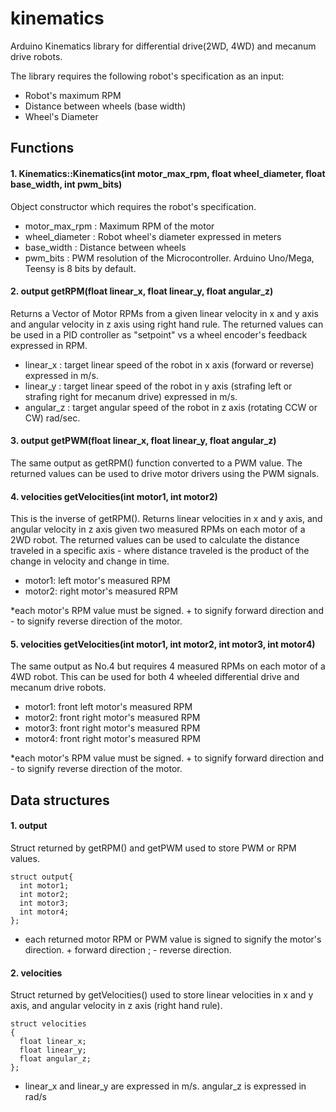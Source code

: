 # kinematics
Arduino Kinematics library for differential drive(2WD, 4WD) and mecanum drive robots.

The library requires the following robot's specification as an input:

  - Robot's maximum RPM
  - Distance between wheels (base width)
  - Wheel's Diameter

## Functions

#### 1. Kinematics::Kinematics(int motor_max_rpm, float wheel_diameter, float base_width, int pwm_bits)
Object constructor which requires the robot's specification.
  - motor_max_rpm : Maximum RPM of the motor
  - wheel_diameter : Robot wheel's diameter expressed in meters
  - base_width : Distance between wheels
  - pwm_bits : PWM resolution of the Microcontroller. Arduino Uno/Mega, Teensy is 8 bits by default.

#### 2.  output getRPM(float linear_x, float linear_y, float angular_z)
Returns a Vector of Motor RPMs from a given linear velocity in x and y axis and angular velocity in z axis using right hand rule. The returned values can be used in a PID controller as "setpoint" vs a wheel encoder's feedback expressed in RPM.
  - linear_x : target linear speed of the robot in x axis (forward or reverse) expressed in m/s.
  - linear_y : target linear speed of the robot in y axis (strafing left or strafing right for mecanum drive) expressed in m/s.
  - angular_z : target angular speed of the robot in z axis (rotating CCW or CW) rad/sec.

#### 3. output getPWM(float linear_x, float linear_y, float angular_z)
The same output as getRPM() function converted to a PWM value. The returned values can be used to drive motor drivers using the PWM signals.

#### 4. velocities getVelocities(int motor1, int motor2)
This is the inverse of getRPM(). Returns linear velocities in x and y axis, and angular velocity in z axis given two measured RPMs on each motor of a 2WD robot. The returned values can be used to calculate the distance traveled in a specific axis - where distance traveled is the product of the change in velocity and change in time.
  - motor1: left motor's measured RPM
  - motor2: right motor's measured RPM

*each motor's RPM value must be signed. + to signify forward direction and - to signify reverse direction of the motor.

#### 5. velocities getVelocities(int motor1, int motor2, int motor3, int motor4)
The same output as No.4 but requires 4 measured RPMs on each motor of a 4WD robot. This can be used for both 4 wheeled differential drive and mecanum drive robots.
  - motor1: front left motor's measured RPM
  - motor2: front right motor's measured RPM
  - motor3: front right motor's measured RPM
  - motor4: front right motor's measured RPM

*each motor's RPM value must be signed. + to signify forward direction and - to signify reverse direction of the motor.

## Data structures
#### 1. output
  Struct returned by getRPM() and getPWM used to store PWM or RPM values.
  ```
  struct output{
    int motor1;
    int motor2;
    int motor3;
    int motor4;
  };
  ```
* each returned motor RPM or PWM value is signed to signify the motor's direction. + forward direction ; - reverse direction.  

#### 2. velocities
  Struct returned by getVelocities() used to store linear velocities in x and y axis, and angular velocity in z axis (right hand rule).
  ```
  struct velocities
  {
    float linear_x;
    float linear_y;
    float angular_z;
  };
  ```
  * linear_x and linear_y are expressed in m/s. angular_z is expressed in rad/s